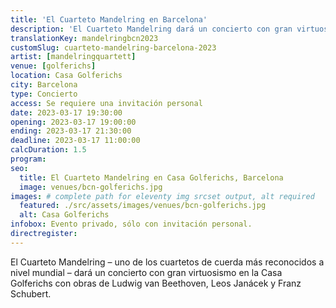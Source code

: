 ```yaml
---
title: 'El Cuarteto Mandelring en Barcelona'
description: 'El Cuarteto Mandelring dará un concierto con gran virtuosismo en la Casa Golferichs con obras de Ludwig van Beethoven, Leos Janácek y Franz Schubert.'
translationKey: mandelringbcn2023
customSlug: cuarteto-mandelring-barcelona-2023
artist: [mandelringquartett]
venue: [golferichs]
location: Casa Golferichs
city: Barcelona
type: Concierto
access: Se requiere una invitación personal
date: 2023-03-17 19:30:00
opening: 2023-03-17 19:00:00
ending: 2023-03-17 21:30:00
deadline: 2023-03-17 11:00:00
calcDuration: 1.5
program:
seo:
  title: El Cuarteto Mandelring en Casa Golferichs, Barcelona
  image: venues/bcn-golferichs.jpg
images: # complete path for eleventy img srcset output, alt required
  featured: ./src/assets/images/venues/bcn-golferichs.jpg
  alt: Casa Golferichs
infobox: Evento privado, sólo con invitación personal.
directregister:
---
```


El Cuarteto Mandelring – uno de los cuartetos de cuerda más reconocidos a nivel mundial – dará un concierto con gran virtuosismo en la Casa Golferichs con obras de Ludwig van Beethoven, Leos Janácek y Franz Schubert.
